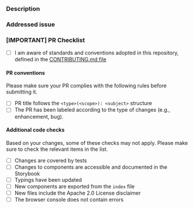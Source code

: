 ### Description

<!-- Please provide a brief description of your changes. Summarize the rationale and impact on the codebase. E.g.

##### <Changed component name>
    - change 1
    - change 2
    - ...
-->

### Addressed issue

<!-- Link to the issue, if present. E.g. 
    Closes #XYZ
-->

### [IMPORTANT] PR Checklist

- [ ] I am aware of standards and conventions adopted in this repository, defined in the [CONTRIBUTING.md file](https://github.com/mia-platform/design-system/blob/main/CONTRIBUTING.md)

#### PR conventions

Please make sure your PR complies with the following rules before submitting it.

- [ ] PR title follows the `<type>(<scope>): <subject>` structure
- [ ] The PR has been labeled according to the type of changes (e.g., enhancement, bug).

#### Additional code checks

Based on your changes, some of these checks may not apply. Please make sure to check the relevant items in the list.

- [ ] Changes are covered by tests 
- [ ] Changes to components are accessible and documented in the Storybook
- [ ] Typings have been updated
- [ ] New components are exported from the `index` file
- [ ] New files include the Apache 2.0 License disclaimer
- [ ] The browser console does not contain errors
